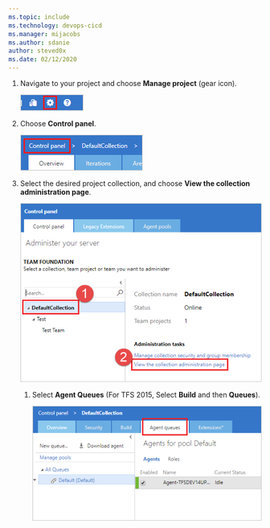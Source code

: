 ```yaml
---
ms.topic: include
ms.technology: devops-cicd
ms.manager: mijacobs
ms.author: sdanie
author: steved0x
ms.date: 02/12/2020
---
```


1. Navigate to your project and choose **Manage project** (gear icon). 

   ![Manage project](../../media/agent-queues-tab/manage-project-2015.png)

1. Choose **Control panel**.

   ![Choose Control panel](../../media/agent-queues-tab/control-panel-2015.png)

1. Select the desired project collection, and choose **View the collection administration page**.

      ![Project collection administration](../../media/agent-queues-tab/project-collection-admin-tfs-2015.png)

   1. Select **Agent Queues** (For TFS 2015, Select **Build** and then **Queues**).

      ![Agent Queues](../../media/agent-queues-tab/agent-queues-tfs-2015.png)


